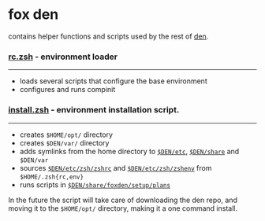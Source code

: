 # fox den

contains helper functions and scripts used by the rest of [den](https://github.com/noriah/den).

### [rc.zsh](rc.zsh) - environment loader
---
- loads several scripts that configure the base environment
- configures and runs compinit

### [install.zsh](install.zsh) - environment installation script.
---
- creates `$HOME/opt/` directory
- creates `$DEN/var/` directory
- adds symlinks from the home directory to [`$DEN/etc`](/etc), [`$DEN/share`](/share) and `$DEN/var`
- sources [`$DEN/etc/zsh/zshrc`](/etc/zsh/zshrc) and [`$DEN/etc/zsh/zshenv`](/etc/zsh/zshenv) from `$HOME/.zsh{rc,env}`
- runs scripts in [`$DEN/share/foxden/setup/plans`](setup/plans/)

In the future the script will take care of downloading the den repo, and moving it to the `$HOME/opt/` directory, making it a one command install.
